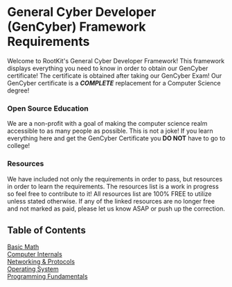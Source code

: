 # General Cyber Developer (GenCyber) Framework Requirements
Welcome to RootKit's General Cyber Developer Framework! This framework displays
everything you need to know in order to obtain our GenCyber certificate! The
certificate is obtained after taking our GenCyber Exam! Our
GenCyber certificate is a **_COMPLETE_** replacement for a Computer Science
degree!

### Open Source Education
We are a non-profit with a goal of making the computer science realm
accessible to as many people as possible. This is not a joke! If you learn
everything here and get the GenCyber Certificate you **DO NOT** have to go to
college!

### Resources
We have included not only the requirements in order to pass, but
resources in order to learn the requirements. The resources list is a work in
progress so feel free to contribute to it! All resources list are 100% FREE to
utilize unless stated otherwise. If any of the linked resources are no longer
free and not marked as paid, please let us know ASAP or push up the correction.

## Table of Contents
[Basic Math](Basic_Math.md)\
[Computer Internals](Computer_Internals.md)\
[Networking & Protocols](Networking_&_Protocols.md)\
[Operating System](Operating_Systems.md)\
[Programming Fundamentals](Programming_Fundamentals.md)
